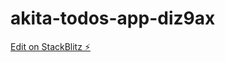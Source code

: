 # akita-todos-app-diz9ax

[Edit on StackBlitz ⚡️](https://stackblitz.com/edit/akita-todos-app-diz9ax)